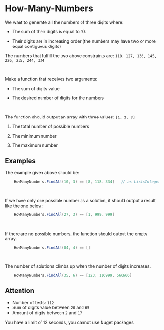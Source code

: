 
# How-Many-Numbers

We want to generate all the numbers of three digits where:

 - The sum of their digits is equal to 10.
 
 - Their digits are in increasing order (the numbers may have two or more equal contiguous digits)

The numbers that fulfill the two above constraints are:  `118, 127, 136, 145, 226, 235, 244, 334`

<br>

Make a function that receives two arguments: 

 - The sum of digits value
 
 - The desired number of digits for the numbers

<br>

The function should output an array with three values:  `[1, 2, 3]`  

 1. The total number of possible numbers
 
 2. The minimum number
 
 3. The maximum number


## Examples

The example given above should be:
```csharp
	HowManyNumbers.FindAll(10, 3) == [8, 118, 334]   // as List<Integer>
```

<br>

If we have only one possible number as a solution, it should output a result like the one below:
```csharp
	HowManyNumbers.FindAll(27, 3) == [1, 999, 999]
```

<br>

If there are no possible numbers, the function should output the empty array.
```csharp
	HowManyNumbers.FindAll(84, 4) == []
```

<br>

The number of solutions climbs up when the number of digits increases.
```csharp
	HowManyNumbers.FindAll(35, 6) == [123, 116999, 566666]
```

## Attention

-   Number of tests:  `112`
-   Sum of digits value between  `20`  and  `65`
-   Amount of digits between  `2`  and  `17`

You have a limit of 12 seconds, you cannot use Nuget packages
